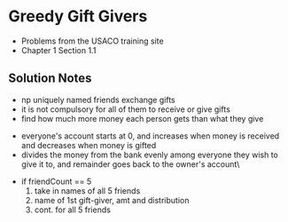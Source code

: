 # Greedy Gift Givers

* Problems from the USACO training site
* Chapter 1 Section 1.1

## Solution Notes

* np uniquely named friends exchange gifts
* it is not compulsory for all of them to receive or give gifts
* find how much more money each person gets than what they give

- everyone's account starts at 0, and increases when money is received and decreases when money is gifted
- divides the money from the bank evenly among everyone they wish to give it to, and remainder goes back to the owner's account\

* if friendCount == 5
    1. take in names of all 5 friends
    2. name of 1st gift-giver, amt and distribution
    3. cont. for all 5 friends